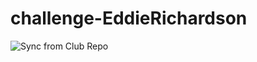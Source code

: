 # challenge-EddieRichardson

![Sync from Club Repo](https://github.com/Eddie-Richardson/challenge-EddieRichardson/actions/workflows/sync.yml/badge.svg)
